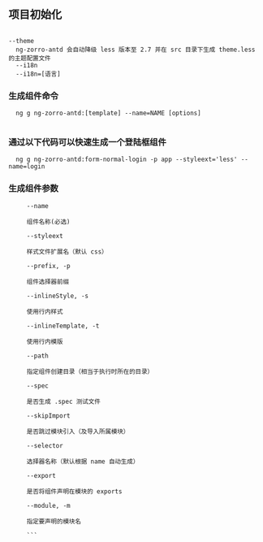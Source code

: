 
## 项目初始化

``` ng add ng-zorro-antd [options] 

--theme
  ng-zorro-antd 会自动降级 less 版本至 2.7 并在 src 目录下生成 theme.less 的主题配置文件
  --i18n
  --i18n=[语言] 
```

### 生成组件命令

```
  ng g ng-zorro-antd:[template] --name=NAME [options]
  
```

### 通过以下代码可以快速生成一个登陆框组件

```
  ng g ng-zorro-antd:form-normal-login -p app --styleext='less' --name=login

```

###  生成组件参数

```     
     --name
     
     组件名称(必选)
     
     --styleext
     
     样式文件扩展名（默认 css）
     
     --prefix, -p
     
     组件选择器前缀
     
     --inlineStyle, -s
     
     使用行内样式
     
     --inlineTemplate, -t
     
     使用行内模版
     
     --path
     
     指定组件创建目录（相当于执行时所在的目录）
     
     --spec
     
     是否生成 .spec 测试文件
     
     --skipImport
     
     是否跳过模块引入（及导入所属模块）
     
     --selector
     
     选择器名称（默认根据 name 自动生成）
     
     --export
     
     是否将组件声明在模块的 exports
     
     --module, -m
     
     指定要声明的模块名
     
     ```
